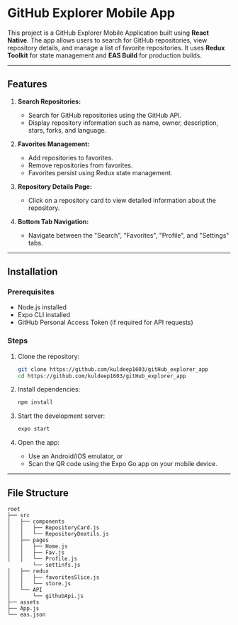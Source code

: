 # GitHub Explorer Mobile App

This project is a GitHub Explorer Mobile Application built using **React Native**. The app allows users to search for GitHub repositories, view repository details, and manage a list of favorite repositories. It uses **Redux Toolkit** for state management and **EAS Build** for production builds.

---

## Features

1. **Search Repositories:**
   - Search for GitHub repositories using the GitHub API.
   - Display repository information such as name, owner, description, stars, forks, and language.

2. **Favorites Management:**
   - Add repositories to favorites.
   - Remove repositories from favorites.
   - Favorites persist using Redux state management.

3. **Repository Details Page:**
   - Click on a repository card to view detailed information about the repository.

4. **Bottom Tab Navigation:**
   - Navigate between the "Search", "Favorites", "Profile", and "Settings" tabs.

---

## Installation

### Prerequisites
- Node.js installed
- Expo CLI installed
- GitHub Personal Access Token (if required for API requests)

### Steps

1. Clone the repository:
   ```bash
   git clone https://github.com/kuldeep1603/gitHub_explorer_app
   cd https://github.com/kuldeep1603/gitHub_explorer_app
   ```

2. Install dependencies:
   ```bash
   npm install
   ```

3. Start the development server:
   ```bash
   expo start
   ```

4. Open the app:
   - Use an Android/iOS emulator, or
   - Scan the QR code using the Expo Go app on your mobile device.

---


## File Structure

```
root
├── src
│   ├── components
│   │   ├── RepositoryCard.js
│   │   └── RepositoryDeatils.js
│   ├── pages
│   │   ├── Home.js
│   │   ├── Fav.js
│   │   └── Profile.js
        └── settinfs.js
│   ├── redux
│   │   ├── favoritesSlice.js
│   │   └── store.js
│   └── API
│       └── githubApi.js
├── assets
├── App.js
└── eas.json
```



